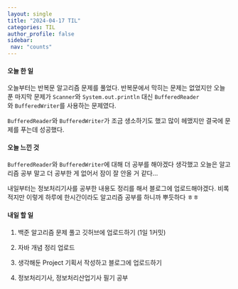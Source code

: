 ```yaml
---
layout: single
title: "2024-04-17 TIL"
categories: TIL
author_profile: false
sidebar:
 nav: "counts"
---
```


#### 오늘 한 일

오늘부터는 반복문 알고리즘 문제를 풀었다.
반복문에서 막히는 문제는 없었지만 오늘 푼 마지막 문제가 `Scanner`와 `System.out.println` 대신 `BufferedReader`와 `BufferedWriter`를 사용하는 문제였다. 

`BufferedReader`와 `BufferedWriter`가 조금 생소하기도 했고 많이 헤맸지만 결국에 문제를 푸는데 성공했다. 

#### 오늘 느낀 것

`BufferedReader`와 `BufferedWriter`에 대해 더 공부를 해야겠다 생각했고 오늘은 알고리즘 공부 말고 더 공부한 게 없어서 잠이 잘 안올 거 같다...

내일부터는 정보처리기사를 공부한 내용도 정리를 해서 블로그에 업로드해야겠다. 비록 적지만 이렇게 하루에 한시간이라도 알고리즘 공부를 하니까 뿌듯하다 ㅎㅎ

#### 내일 할 일

1. 백준 알고리즘 문제 풀고 깃허브에 업로드하기 (1일 1커밋)

2. 자바 개념 정리 업로드

3. 생각해둔 Project 기획서 작성하고 블로그에 업로드하기

4. 정보처리기사, 정보처리산업기사 필기 공부
